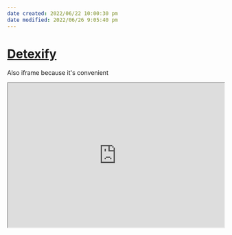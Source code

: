 ```yaml
---
date created: 2022/06/22 10:00:30 pm
date modified: 2022/06/26 9:05:40 pm
---
```


# [Detexify](https://detexify.kirelabs.org/classify.html)

Also iframe because it's convenient

<iframe src="https://detexify.kirelabs.org/classify.html" style="background-color: white; width: 100%; aspect-ratio: 1.5"></iframe>
